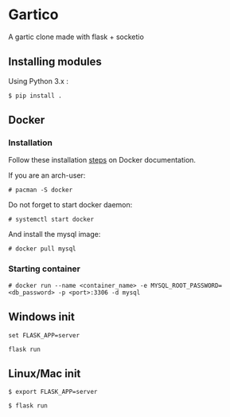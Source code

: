 # Gartico

A gartic clone made with flask + socketio

## Installing modules

Using Python 3.x :

```
$ pip install .
```

## Docker

### Installation

Follow these installation [steps](https://docs.docker.com/engine/install/) on Docker documentation.

If you are an arch-user:

```
# pacman -S docker
```

Do not forget to start docker daemon:

```
# systemctl start docker
```

And install the mysql image:

```
# docker pull mysql
```

### Starting container

```
# docker run --name <container_name> -e MYSQL_ROOT_PASSWORD=<db_password> -p <port>:3306 -d mysql
```

## Windows init

```
set FLASK_APP=server

flask run
```

## Linux/Mac init

```
$ export FLASK_APP=server

$ flask run
```
